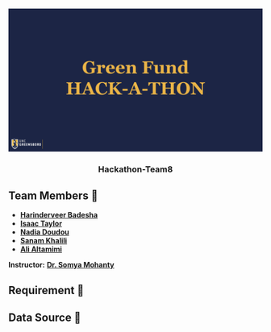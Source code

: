 
<!-- PROJECT LOGO -->
<br />
<p align="center">
  <a href="https://github.com/UNCG-CSE/Hackathon-Team8/">
    <img src="images/hackathon/header.png" alt="💻 Logo">
  </a>

  <h3 align="center">Hackathon-Team8</h3>

  <p align="center">
  
  </p>
</p>

## Team Members 📣

- [**Harinderveer Badesha**](https://github.com/HarinB4)
- [**Isaac Taylor**](https://github.com/iataylor15)
- [**Nadia Doudou**](https://github.com/diatt17)
- [**Sanam Khalili**](https://github.com/SanamKhalili)
- [**Ali Altamimi**](https://github.com/CodingTheories)


**Instructor:** [**Dr. Somya Mohanty**](https://github.com/somyamohanty)

## Requirement 📜

## Data Source 📜